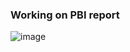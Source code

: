 ### Working on PBI report
![image](https://github.com/user-attachments/assets/3f2b6cdb-2bfa-422e-b7a7-db6feafa6384)
